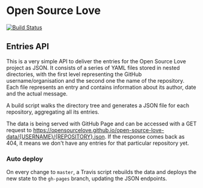 # Open Source Love

[![Build Status](https://travis-ci.org/OpenSourceLove/open-source-love-data.svg?branch=master)](https://travis-ci.org/OpenSourceLove/open-source-love-data)

## Entries API 

This is a very simple API to deliver the entries for the Open Source Love project as JSON. It consists of a series of YAML files stored in nested directories, with the first level representing the GitHub username/organisation and the second one the name of the repository. Each file represents an entry and contains information about its author, date and the actual message.

A build script walks the directory tree and generates a JSON file for each repository, aggregating all its entries.

The data is being served with GitHub Page and can be accessed with a GET request to https://opensourcelove.github.io/open-source-love-data/{USERNAME}/{REPOSITORY}.json. If the response comes back as 404, it means we don't have any entries for that particular repository yet.

### Auto deploy

On every change to `master`, a Travis script rebuilds the data and deploys the new state to the `gh-pages` branch, updating the JSON endpoints.

